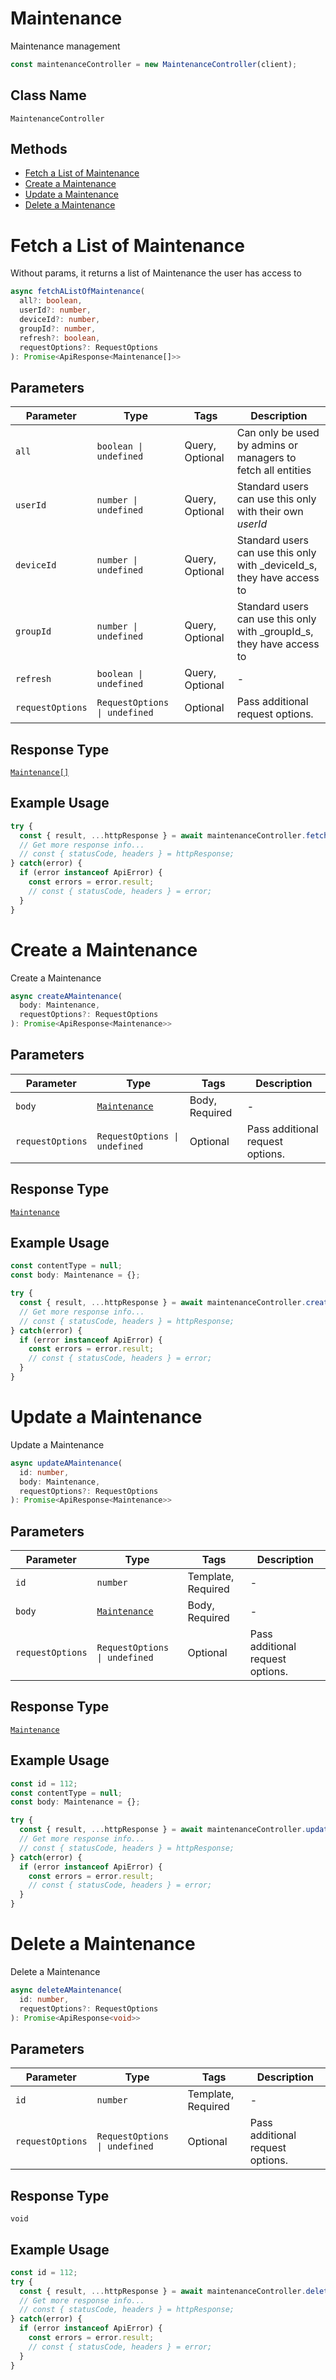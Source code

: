 # Maintenance

Maintenance management

```ts
const maintenanceController = new MaintenanceController(client);
```

## Class Name

`MaintenanceController`

## Methods

* [Fetch a List of Maintenance](../../doc/controllers/maintenance.md#fetch-a-list-of-maintenance)
* [Create a Maintenance](../../doc/controllers/maintenance.md#create-a-maintenance)
* [Update a Maintenance](../../doc/controllers/maintenance.md#update-a-maintenance)
* [Delete a Maintenance](../../doc/controllers/maintenance.md#delete-a-maintenance)


# Fetch a List of Maintenance

Without params, it returns a list of Maintenance the user has access to

```ts
async fetchAListOfMaintenance(
  all?: boolean,
  userId?: number,
  deviceId?: number,
  groupId?: number,
  refresh?: boolean,
  requestOptions?: RequestOptions
): Promise<ApiResponse<Maintenance[]>>
```

## Parameters

| Parameter | Type | Tags | Description |
|  --- | --- | --- | --- |
| `all` | `boolean \| undefined` | Query, Optional | Can only be used by admins or managers to fetch all entities |
| `userId` | `number \| undefined` | Query, Optional | Standard users can use this only with their own _userId_ |
| `deviceId` | `number \| undefined` | Query, Optional | Standard users can use this only with _deviceId_s, they have access to |
| `groupId` | `number \| undefined` | Query, Optional | Standard users can use this only with _groupId_s, they have access to |
| `refresh` | `boolean \| undefined` | Query, Optional | - |
| `requestOptions` | `RequestOptions \| undefined` | Optional | Pass additional request options. |

## Response Type

[`Maintenance[]`](../../doc/models/maintenance.md)

## Example Usage

```ts
try {
  const { result, ...httpResponse } = await maintenanceController.fetchAListOfMaintenance();
  // Get more response info...
  // const { statusCode, headers } = httpResponse;
} catch(error) {
  if (error instanceof ApiError) {
    const errors = error.result;
    // const { statusCode, headers } = error;
  }
}
```


# Create a Maintenance

Create a Maintenance

```ts
async createAMaintenance(
  body: Maintenance,
  requestOptions?: RequestOptions
): Promise<ApiResponse<Maintenance>>
```

## Parameters

| Parameter | Type | Tags | Description |
|  --- | --- | --- | --- |
| `body` | [`Maintenance`](../../doc/models/maintenance.md) | Body, Required | - |
| `requestOptions` | `RequestOptions \| undefined` | Optional | Pass additional request options. |

## Response Type

[`Maintenance`](../../doc/models/maintenance.md)

## Example Usage

```ts
const contentType = null;
const body: Maintenance = {};

try {
  const { result, ...httpResponse } = await maintenanceController.createAMaintenance(body);
  // Get more response info...
  // const { statusCode, headers } = httpResponse;
} catch(error) {
  if (error instanceof ApiError) {
    const errors = error.result;
    // const { statusCode, headers } = error;
  }
}
```


# Update a Maintenance

Update a Maintenance

```ts
async updateAMaintenance(
  id: number,
  body: Maintenance,
  requestOptions?: RequestOptions
): Promise<ApiResponse<Maintenance>>
```

## Parameters

| Parameter | Type | Tags | Description |
|  --- | --- | --- | --- |
| `id` | `number` | Template, Required | - |
| `body` | [`Maintenance`](../../doc/models/maintenance.md) | Body, Required | - |
| `requestOptions` | `RequestOptions \| undefined` | Optional | Pass additional request options. |

## Response Type

[`Maintenance`](../../doc/models/maintenance.md)

## Example Usage

```ts
const id = 112;
const contentType = null;
const body: Maintenance = {};

try {
  const { result, ...httpResponse } = await maintenanceController.updateAMaintenance(id, body);
  // Get more response info...
  // const { statusCode, headers } = httpResponse;
} catch(error) {
  if (error instanceof ApiError) {
    const errors = error.result;
    // const { statusCode, headers } = error;
  }
}
```


# Delete a Maintenance

Delete a Maintenance

```ts
async deleteAMaintenance(
  id: number,
  requestOptions?: RequestOptions
): Promise<ApiResponse<void>>
```

## Parameters

| Parameter | Type | Tags | Description |
|  --- | --- | --- | --- |
| `id` | `number` | Template, Required | - |
| `requestOptions` | `RequestOptions \| undefined` | Optional | Pass additional request options. |

## Response Type

`void`

## Example Usage

```ts
const id = 112;
try {
  const { result, ...httpResponse } = await maintenanceController.deleteAMaintenance(id);
  // Get more response info...
  // const { statusCode, headers } = httpResponse;
} catch(error) {
  if (error instanceof ApiError) {
    const errors = error.result;
    // const { statusCode, headers } = error;
  }
}
```

